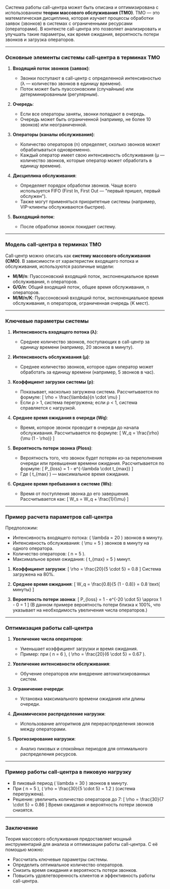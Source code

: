 Система работы call-центра может быть описана и оптимизирована с использованием **теории массового обслуживания (ТМО)**. ТМО — это математическая дисциплина, которая изучает процессы обработки заявок (звонков) в системах с ограниченными ресурсами (операторами). В контексте call-центра это позволяет анализировать и улучшать такие параметры, как время ожидания, вероятность потери звонков и загрузка операторов.

---

### **Основные элементы системы call-центра в терминах ТМО**
1. **Входящий поток звонков (заявок)**:
   - Звонки поступают в call-центр с определенной интенсивностью (λ — количество звонков в единицу времени).
   - Поток может быть пуассоновским (случайным) или детерминированным (регулярным).

2. **Очередь**:
   - Если все операторы заняты, звонки попадают в очередь.
   - Очередь может быть ограниченной (например, не более 10 звонков) или неограниченной.

3. **Операторы (каналы обслуживания)**:
   - Количество операторов (n) определяет, сколько звонков может обрабатываться одновременно.
   - Каждый оператор имеет свою интенсивность обслуживания (μ — количество звонков, которые оператор может обработать в единицу времени).

4. **Дисциплина обслуживания**:
   - Определяет порядок обработки звонков. Чаще всего используется FIFO (First In, First Out — "первый пришел, первый обслужен").
   - Также могут применяться приоритетные системы (например, VIP-клиенты обслуживаются быстрее).

5. **Выходящий поток**:
   - После обработки звонок покидает систему.

---

### **Модель call-центра в терминах ТМО**
Call-центр можно описать как **систему массового обслуживания (СМО)**. В зависимости от характеристик входящего потока и обслуживания, используются различные модели:
- **M/M/n**: Пуассоновский входящий поток, экспоненциальное время обслуживания, n операторов.
- **G/G/n**: Общий входящий поток, общее время обслуживания, n операторов.
- **M/M/n/K**: Пуассоновский входящий поток, экспоненциальное время обслуживания, n операторов, ограниченная очередь (K мест).

---

### **Ключевые параметры системы**
1. **Интенсивность входящего потока (λ)**:
   - Среднее количество звонков, поступающих в call-центр за единицу времени (например, 20 звонков в минуту).

2. **Интенсивность обслуживания (μ)**:
   - Среднее количество звонков, которое один оператор может обработать за единицу времени (например, 5 звонков в час).

3. **Коэффициент загрузки системы (ρ)**:
   - Показывает, насколько загружена система. Рассчитывается по формуле:
     \[
     \rho = \frac{\lambda}{n \cdot \mu}
     \]
   - Если ρ > 1, система перегружена; если ρ < 1, система справляется с нагрузкой.

4. **Среднее время ожидания в очереди (Wq)**:
   - Время, которое звонок проводит в очереди до начала обслуживания. Рассчитывается по формуле:
     \[
     W_q = \frac{\rho}{\mu (1 - \rho)}
     \]

5. **Вероятность потери звонка (Ploss)**:
   - Вероятность того, что звонок будет потерян из-за переполнения очереди или превышения времени ожидания. Рассчитывается по формуле:
     \[
     P_{loss} = 1 - e^{-\lambda \cdot t_{max}}
     \]
   - Где \( t_{max} \) — максимальное время ожидания.

6. **Среднее время пребывания в системе (Ws)**:
   - Время от поступления звонка до его завершения. Рассчитывается как:
     \[
     W_s = W_q + \frac{1}{\mu}
     \]

---

### **Пример расчета параметров call-центра**
Предположим:
- Интенсивность входящего потока: \( \lambda = 20 \) звонков в минуту.
- Интенсивность обслуживания: \( \mu = 5 \) звонков в минуту на одного оператора.
- Количество операторов: \( n = 5 \).
- Максимальное время ожидания: \( t_{max} = 5 \) минут.

1. **Коэффициент загрузки**:
   \[
   \rho = \frac{20}{5 \cdot 5} = 0.8
   \]
   Система загружена на 80%.

2. **Среднее время ожидания**:
   \[
   W_q = \frac{0.8}{5 (1 - 0.8)} = 0.8 \text{ минуты}
   \]

3. **Вероятность потери звонка**:
   \[
   P_{loss} = 1 - e^{-20 \cdot 5} \approx 1 - 0 = 1
   \]
   (В данном примере вероятность потери близка к 100%, что указывает на необходимость увеличения числа операторов.)

---

### **Оптимизация работы call-центра**
1. **Увеличение числа операторов**:
   - Уменьшает коэффициент загрузки и время ожидания.
   - Пример: при \( n = 6 \), \( \rho = \frac{20}{6 \cdot 5} = 0.67 \).

2. **Увеличение интенсивности обслуживания**:
   - Обучение операторов или внедрение автоматизированных систем.

3. **Ограничение очереди**:
   - Установка максимального времени ожидания или длины очереди.

4. **Динамическое распределение нагрузки**:
   - Использование алгоритмов для перераспределения звонков между операторами.

5. **Прогнозирование нагрузки**:
   - Анализ пиковых и спокойных периодов для оптимального распределения ресурсов.

---

### **Пример работы call-центра в пиковую нагрузку**
- В пиковый период \( \lambda = 30 \) звонков в минуту.
- При \( n = 5 \), \( \rho = \frac{30}{5 \cdot 5} = 1.2 \) (система перегружена).
- Решение: увеличить количество операторов до 7:
  \[
  \rho = \frac{30}{7 \cdot 5} = 0.86
  \]
  Время ожидания и вероятность потери звонков снизятся.

---

### **Заключение**
Теория массового обслуживания предоставляет мощный инструментарий для анализа и оптимизации работы call-центра. С её помощью можно:
- Рассчитать ключевые параметры системы.
- Определить оптимальное количество операторов.
- Снизить время ожидания и вероятность потери звонков.
- Повысить удовлетворенность клиентов и эффективность работы call-центра.